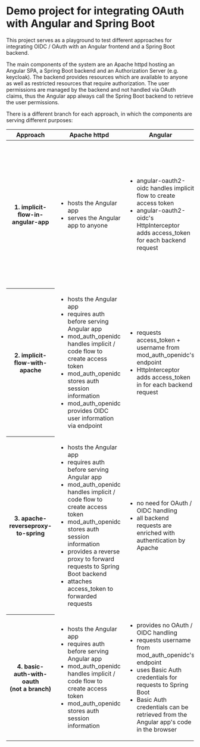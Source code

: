 # Demo project for integrating OAuth with Angular and Spring Boot

This project serves as a playground to test different approaches for integrating OIDC / OAuth with an Angular frontend
and a
Spring Boot backend.

The main components of the system are an Apache httpd hosting an Angular SPA, a Spring Boot backend and an Authorization
Server (e.g. keycloak). The backend provides resources which are available to anyone as well as restricted resources
that require authorization. The user permissions are managed by the backend and not handled via OAuth claims, thus the
Angular app always call the Spring Boot backend to retrieve the user permissions.

There is a different branch for each approach, in which the components are serving different purposes:

<table>
  <thead>
  <tr>
    <th>Approach</th>
    <th>Apache httpd</th>
    <th>Angular</th>
    <th>Spring Boot</th>
    <th>Pros</th>
    <th>Cons</th>
  </tr>
  </thead>
  <tbody>
  <tr>
    <th>1. implicit-flow-in-angular-app</th>
    <td>
      <ul>
        <li>hosts the Angular app</li>
        <li>serves the Angular app to anyone</li>
      </ul>
    </td>
    <td>
      <ul>
        <li>angular-oauth2-oidc handles implicit flow to create access token</li>
        <li>angular-oauth2-oidc's HttpInterceptor adds access_token for each backend request</li>
      </ul>
    </td>
    <td>
      <ul>
        <li>acts as Resource Server</li>
        <li>validates the access_token</li>
      </ul>
    </td>
    <td>
      <ul>
        <li>no configuration in Apache</li>
        <li>angular-oauth2-oidc in Angular requires only little configuration</li>
      </ul>
    </td>
    <td>
      <ul>
        <li>Implicit flow in Angular SPA is deprecated and considered insecure</li>
        <li>Angular app is shown for a split-second before forwarding to login page</li>
        <li>access_token is read by the Angular client</li>
      </ul>
    </td>
  </tr>
  <tr>
    <th>2. implicit-flow-with-apache</th>
    <td>
      <ul>
        <li>hosts the Angular app</li>
        <li>requires auth before serving Angular app</li>
        <li>mod_auth_openidc handles implicit / code flow to create access token</li>
        <li>mod_auth_openidc stores auth session information</li>
        <li>mod_auth_openidc provides OIDC user information via endpoint</li>
      </ul>
    </td>
    <td>
      <ul>
        <li>requests access_token + username from mod_auth_openidc's endpoint</li>
        <li>HttpInterceptor adds access_token in for each backend request</li>
      </ul>
    </td>
    <td>
      <ul>
        <li>acts as Resource Server</li>
        <li>validates the access_token</li>
      </ul>
    </td>
    <td>
      <ul>
        <li>Apache handles the OAuth flow</li>
        <li>Implicit or Authenticate Code flows can be used</li>
        <li>No library necessary in Angular app</li>
      </ul>
    </td>
    <td>
      <ul>
        <li>Apache holds session information (could be stored client-side to enable clustered Apache)</li>
        <li>access_token is read by the Angular client</li>
      </ul>
    </td>
  </tr>
  <tr>
    <th>3. apache-reverseproxy-to-spring</th>
    <td>
      <ul>
        <li>hosts the Angular app</li>
        <li>requires auth before serving Angular app</li>
        <li>mod_auth_openidc handles implicit / code flow to create access token</li>
        <li>mod_auth_openidc stores auth session information</li>
        <li>provides a reverse proxy to forward requests to Spring Boot backend</li>
        <li>attaches access_token to forwarded requests</li>
      </ul>
    </td>
    <td>
      <ul>
        <li>no need for OAuth / OIDC handling</li>
        <li>all backend requests are enriched with authentication by Apache</li>
      </ul>
    </td>
    <td>
      <ul>
        <li>acts as Resource Server</li>
        <li>validates the access_token</li>
      </ul>
    </td>
    <td>
      <ul>
        <li>Apache handles the OAuth flow</li>
        <li>Implicit or Authenticate Code flows can be used</li>
        <li>access_token is not read by the Angular client</li>
      </ul>
    </td>
    <td>
      <ul>
        <li>Apache holds session information (could be stored client-side to enable clustered Apache)</li>
        <li>Requires a little knowledge about Apache configuration</li>
      </ul>
    </td>
  </tr>
  <tr>
    <th>4. basic-auth-with-oauth<br/>(not a branch)</th>
    <td>
      <ul>
        <li>hosts the Angular app</li>
        <li>requires auth before serving Angular app</li>
        <li>mod_auth_openidc handles implicit / code flow to create access token</li>
        <li>mod_auth_openidc stores auth session information</li>
      </ul>
    </td>
    <td>
      <ul>
        <li>provides no OAuth / OIDC handling</li>
        <li>requests username from mod_auth_openidc's endpoint</li>
        <li>uses Basic Auth credentials for requests to Spring Boot</li>
        <li>Basic Auth credentials can be retrieved from the Angular app's code in the browser</li>
      </ul>
    </td>
    <td>
      <ul>
        <li>provides no OAuth / OIDC handling</li>
        <li>authenticates requests with Basic Auth</li>
      </ul>
    </td>
    <td>
      <ul>
        <li>Compatibility with backends that require Basic Auth</li>
      </ul>
    </td>
    <td>
      <ul>
        <li>Basic Auth credentials are shared among users</li>
        <li>Security risk as Basic Auth user requires exhaustive permissions and its credentials are stored in plain
          text in the Angular app
        </li>
      </ul>
    </td>
  </tr>
  </tbody>
</table>

